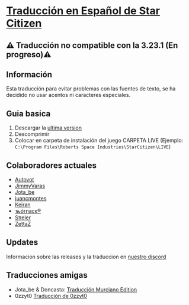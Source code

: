 # [Traducción en Español de Star Citizen](https://discord.gg/aggMUUM4Xr)

## ⚠️ Traducción no compatible con la 3.23.1 (En progreso)⚠️

## Información

Esta traducción para evitar problemas con las fuentes de texto, se ha decidido no usar acentos ni caracteres especiales.

## Guia basica

1) Descargar la [ultima version](https://github.com/Autovot/SC_Spanish_SOK/releases)
2) Descomprimir
3) Colocar en carpeta de instalación del juego CARPETA LIVE (Ejemplo: `C:\Program Files\Roberts Space Industries\StarCitizen\LIVE`)

## Colaboradores actuales

* [Autovot](https://github.com/Autovot)
* [JimmyVaras](https://github.com/JimmyVaras)
* [Jota_be](https://www.twitch.tv/jota_be)
* [juancmontes](https://github.com/juancmontes)
* [Keiran](https://github.com/darkcidx)
* [𐒝órnacκ®](https://github.com/gauria)
* [Sπeler](https://www.twitch.tv/spielerwan)
* [ZettaZ](https://github.com/zzettazz)

## Updates

Informacion sobre las releases y la traduccion en [nuestro discord](https://discord.gg/aggMUUM4Xr)

## Traducciones amigas

  * Jota_be & Doncasta: [Traducción Murciano Edition](https://github.com/Doncasta1996/Star-Citizen-Spanish)
  * 0zzyt0 [Traducción de 0zzyt0](https://cdn.discordapp.com/attachments/937341804725039134/1273653466614599711/Traduccion_Ozzy_150824.rar?ex=66bf65b9&is=66be1439&hm=baea144c98f9872cb39dd0cfc9c56b061fc531c77aab27936420ef55ff8d7663&)